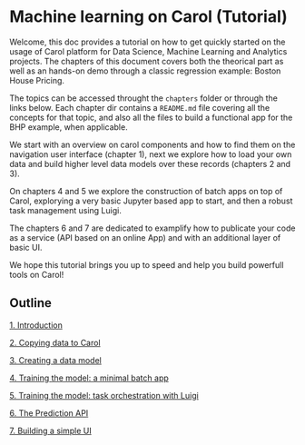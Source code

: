 # Machine learning on Carol (Tutorial)

Welcome, this doc provides a tutorial on how to get quickly started on the usage of Carol platform for Data Science, Machine Learning and Analytics projects. The chapters of this document covers both the theorical part as well as an hands-on demo through a classic regression example: Boston House Pricing.

The topics can be accessed throught the `chapters` folder or through the links below. Each chapter dir contains a `README.md` file covering all the concepts for that topic, and also all the files to build a functional app for the BHP example, when applicable.

We start with an overview on carol components and how to find them on the navigation user interface (chapter 1), next we explore how to load your own data and build higher level data models over these records (chapters 2 and 3).

On chapters 4 and 5 we explore the construction of batch apps on top of Carol, explorying a very basic Jupyter based app to start, and then a robust task management using Luigi.

The chapters 6 and 7 are dedicated to examplify how to publicate your code as a service (API based on an online App) and with an additional layer of basic UI.

We hope this tutorial brings you up to speed and help you build powerfull tools on Carol!

## Outline

[1. Introduction](chapters/ch1_introduction/)

[2. Copying data to Carol](chapters/ch2_ingestion/)

[3. Creating a data model](chapters/ch3_datamodel/)

[4. Training the model: a minimal batch app](chapters/ch4_basic_batchapp/)

[5. Training the model: task orchestration with Luigi](chapters/ch5_enhanced_batchapp/)

[6. The Prediction API](chapters/ch6_online_api/)

[7. Building a simple UI](chapters/ch7_user_interface/)